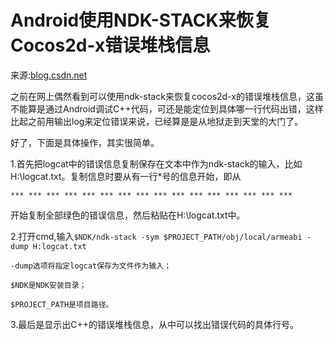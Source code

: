 # Android使用NDK-STACK来恢复Cocos2d-x错误堆栈信息

来源:[blog.csdn.net](http://blog.csdn.net/enjoy517905407/article/details/38557275)

之前在网上偶然看到可以使用ndk-stack来恢复cocos2d-x的错误堆栈信息，这虽不能算是通过Android调试C++代码，可还是能定位到具体哪一行代码出错，这样比起之前用输出log来定位错误来说，已经算是是从地狱走到天堂的大门了。

好了，下面是具体操作，其实很简单。

1.首先把logcat中的错误信息复制保存在文本中作为ndk-stack的输入，比如H:\logcat.txt。复制信息时要从有一行*号的信息开始，即从

```
*** *** *** *** *** *** *** *** *** *** *** *** *** *** *** ***
```

开始复制全部绿色的错误信息，然后粘贴在H:\logcat.txt中。

2.打开cmd,输入`$NDK/ndk-stack -sym $PROJECT_PATH/obj/local/armeabi -dump H:logcat.txt`

```
-dump选项将指定logcat保存为文件作为输入；

$NDK是NDK安装目录；

$PROJECT_PATH是项目路径。
```

3.最后是显示出C++的错误堆栈信息，从中可以找出错误代码的具体行号。